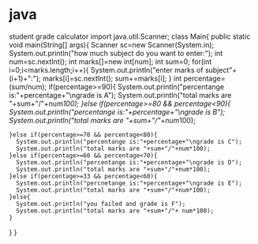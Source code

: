 # java
student grade calculator
import java.util.Scanner;
class Main{
  public static void main(String[] args){
    Scanner sc=new Scanner(System.in);
    System.out.println("how much subject do you want to enter:");
    int num=sc.nextInt();
    int marks[]=new int[num];
    int sum=0;
    for(int i=0;i<marks.length;i++){
      System.out.println("enter marks of subject"+(i+1)+":");
      marks[i]=sc.nextInt();
      sum+=marks[i];
    }
    int percentage=(sum/num);
    if(percentage>=90){
      System.out.println("percentange is:"+percentage+"\ngrade is A");
      System.out.println("total marks are "+sum+"/"+num*100);
    }else if(percentage>=80 && percentage<90){
      System.out.println("percentange is:"+percentage+"\ngrade is B");
      System.out.println("total marks are "+sum+"/"+num*100);

    }else if(percentage>=70 && percentage<80){
      System.out.println("percentange is:"+percentage+"\ngrade is C");
      System.out.println("total marks are "+sum+"/"+num*100);
    }else if(percentage>=60 && percentage<70){
      System.out.println("percentange is:"+percentage+"\ngrade is D");
      System.out.println("total marks are "+sum+"/"+num*100);
    }else if(percentage>=33 && percentage<60){
      System.out.println("percnetange is:"+percentage+"\ngrade is E");
      System.out.println("total marks are "+sum+"/"+num*100);
    }else{
      System.out.println("you failed and grade is F");
      System.out.println("total marks are "+sum+"/"+ num*100);
    }
  }
}
